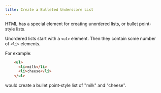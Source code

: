 ```yaml
---
title: Create a Bulleted Underscore List
---
```

HTML has a special element for creating unordered lists, or bullet point-style lists.

Unordered lists start with a `<ul>` element. Then they contain some number of `<li>` elements.

For example:
```html
    <ul>
      <li>milk</li>
      <li>cheese</li>
    </ul>
```
would create a bullet point-style list of "milk" and "cheese".